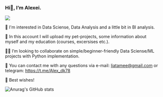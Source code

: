 ### Hi👋, I’m Alexei.
<img src="{[BadgeURLHere](https://img.shields.io/badge/Gmail-D14836?style=for-the-badge&logo=gmail&logoColor=white)}" />

👀  I'm interested in Data Sciense, Data Analysis and a little bit in BI analysis.

💪  In this account I will upload my pet-projects, some information about myself and my education (courses, excersises etc.).

🙋‍♂️  I’m looking to collaborate on simple/beginner-friendly Data Sciense/ML projects with Python implementation.

💬  You can contact me with any questions via e-mail: liatamee@gmail.com or telegram: https://t.me/Alex_dk78

🤝  Best wishes!

![Anurag's GitHub stats](https://github-readme-stats.vercel.app/api?username=AlexDk78)
